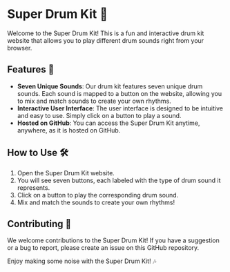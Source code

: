 # Super Drum Kit 🥁

Welcome to the Super Drum Kit! This is a fun and interactive drum kit website that allows you to play different drum sounds right from your browser.

## Features 🌟

- **Seven Unique Sounds**: Our drum kit features seven unique drum sounds. Each sound is mapped to a button on the website, allowing you to mix and match sounds to create your own rhythms.
- **Interactive User Interface**: The user interface is designed to be intuitive and easy to use. Simply click on a button to play a sound.
- **Hosted on GitHub**: You can access the Super Drum Kit anytime, anywhere, as it is hosted on GitHub.

## How to Use 🛠️

1. Open the Super Drum Kit website.
2. You will see seven buttons, each labeled with the type of drum sound it represents.
3. Click on a button to play the corresponding drum sound.
4. Mix and match the sounds to create your own rhythms!

## Contributing 🤝

We welcome contributions to the Super Drum Kit! If you have a suggestion or a bug to report, please create an issue on this GitHub repository.

Enjoy making some noise with the Super Drum Kit! 🎶
